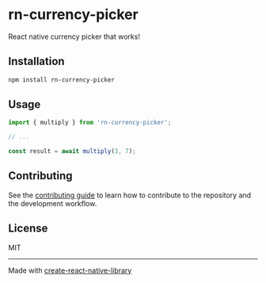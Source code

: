 # rn-currency-picker

React native currency picker that works!

## Installation

```sh
npm install rn-currency-picker
```

## Usage

```js
import { multiply } from 'rn-currency-picker';

// ...

const result = await multiply(3, 7);
```

## Contributing

See the [contributing guide](CONTRIBUTING.md) to learn how to contribute to the repository and the development workflow.

## License

MIT

---

Made with [create-react-native-library](https://github.com/callstack/react-native-builder-bob)
